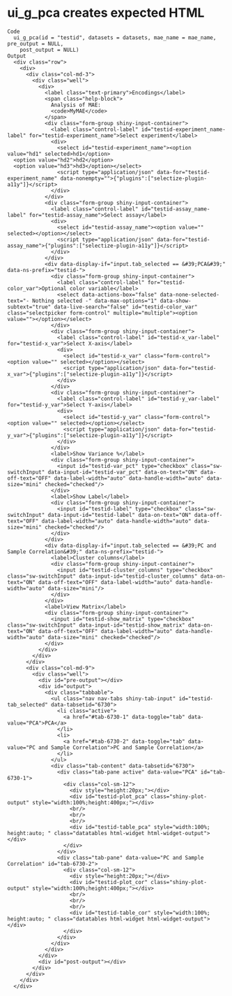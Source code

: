 # ui_g_pca creates expected HTML

    Code
      ui_g_pca(id = "testid", datasets = datasets, mae_name = mae_name, pre_output = NULL,
        post_output = NULL)
    Output
      <div class="row">
        <div>
          <div class="col-md-3">
            <div class="well">
              <div>
                <label class="text-primary">Encodings</label>
                <span class="help-block">
                  Analysis of MAE:
                  <code>MyMAE</code>
                </span>
                <div class="form-group shiny-input-container">
                  <label class="control-label" id="testid-experiment_name-label" for="testid-experiment_name">Select experiment</label>
                  <div>
                    <select id="testid-experiment_name"><option value="hd1" selected>hd1</option>
      <option value="hd2">hd2</option>
      <option value="hd3">hd3</option></select>
                    <script type="application/json" data-for="testid-experiment_name" data-nonempty="">{"plugins":["selectize-plugin-a11y"]}</script>
                  </div>
                </div>
                <div class="form-group shiny-input-container">
                  <label class="control-label" id="testid-assay_name-label" for="testid-assay_name">Select assay</label>
                  <div>
                    <select id="testid-assay_name"><option value="" selected></option></select>
                    <script type="application/json" data-for="testid-assay_name">{"plugins":["selectize-plugin-a11y"]}</script>
                  </div>
                </div>
                <div data-display-if="input.tab_selected == &#39;PCA&#39;" data-ns-prefix="testid-">
                  <div class="form-group shiny-input-container">
                    <label class="control-label" for="testid-color_var">Optional color variable</label>
                    <select data-actions-box="false" data-none-selected-text="- Nothing selected -" data-max-options="1" data-show-subtext="true" data-live-search="false" id="testid-color_var" class="selectpicker form-control" multiple="multiple"><option value=""></option></select>
                  </div>
                  <div class="form-group shiny-input-container">
                    <label class="control-label" id="testid-x_var-label" for="testid-x_var">Select X-axis</label>
                    <div>
                      <select id="testid-x_var" class="form-control"><option value="" selected></option></select>
                      <script type="application/json" data-for="testid-x_var">{"plugins":["selectize-plugin-a11y"]}</script>
                    </div>
                  </div>
                  <div class="form-group shiny-input-container">
                    <label class="control-label" id="testid-y_var-label" for="testid-y_var">Select Y-axis</label>
                    <div>
                      <select id="testid-y_var" class="form-control"><option value="" selected></option></select>
                      <script type="application/json" data-for="testid-y_var">{"plugins":["selectize-plugin-a11y"]}</script>
                    </div>
                  </div>
                  <label>Show Variance %</label>
                  <div class="form-group shiny-input-container">
                    <input id="testid-var_pct" type="checkbox" class="sw-switchInput" data-input-id="testid-var_pct" data-on-text="ON" data-off-text="OFF" data-label-width="auto" data-handle-width="auto" data-size="mini" checked="checked"/>
                  </div>
                  <label>Show Label</label>
                  <div class="form-group shiny-input-container">
                    <input id="testid-label" type="checkbox" class="sw-switchInput" data-input-id="testid-label" data-on-text="ON" data-off-text="OFF" data-label-width="auto" data-handle-width="auto" data-size="mini" checked="checked"/>
                  </div>
                </div>
                <div data-display-if="input.tab_selected == &#39;PC and Sample Correlation&#39;" data-ns-prefix="testid-">
                  <label>Cluster columns</label>
                  <div class="form-group shiny-input-container">
                    <input id="testid-cluster_columns" type="checkbox" class="sw-switchInput" data-input-id="testid-cluster_columns" data-on-text="ON" data-off-text="OFF" data-label-width="auto" data-handle-width="auto" data-size="mini"/>
                  </div>
                </div>
                <label>View Matrix</label>
                <div class="form-group shiny-input-container">
                  <input id="testid-show_matrix" type="checkbox" class="sw-switchInput" data-input-id="testid-show_matrix" data-on-text="ON" data-off-text="OFF" data-label-width="auto" data-handle-width="auto" data-size="mini" checked="checked"/>
                </div>
              </div>
            </div>
          </div>
          <div class="col-md-9">
            <div class="well">
              <div id="pre-output"></div>
              <div id="output">
                <div class="tabbable">
                  <ul class="nav nav-tabs shiny-tab-input" id="testid-tab_selected" data-tabsetid="6730">
                    <li class="active">
                      <a href="#tab-6730-1" data-toggle="tab" data-value="PCA">PCA</a>
                    </li>
                    <li>
                      <a href="#tab-6730-2" data-toggle="tab" data-value="PC and Sample Correlation">PC and Sample Correlation</a>
                    </li>
                  </ul>
                  <div class="tab-content" data-tabsetid="6730">
                    <div class="tab-pane active" data-value="PCA" id="tab-6730-1">
                      <div class="col-sm-12">
                        <div style="height:20px;"></div>
                        <div id="testid-plot_pca" class="shiny-plot-output" style="width:100%;height:400px;"></div>
                        <br/>
                        <br/>
                        <br/>
                        <div id="testid-table_pca" style="width:100%; height:auto; " class="datatables html-widget html-widget-output"></div>
                      </div>
                    </div>
                    <div class="tab-pane" data-value="PC and Sample Correlation" id="tab-6730-2">
                      <div class="col-sm-12">
                        <div style="height:20px;"></div>
                        <div id="testid-plot_cor" class="shiny-plot-output" style="width:100%;height:400px;"></div>
                        <br/>
                        <br/>
                        <br/>
                        <div id="testid-table_cor" style="width:100%; height:auto; " class="datatables html-widget html-widget-output"></div>
                      </div>
                    </div>
                  </div>
                </div>
              </div>
              <div id="post-output"></div>
            </div>
          </div>
        </div>
      </div>

